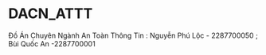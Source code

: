 # DACN_ATTT
Đồ Án Chuyên Ngành An Toàn Thông Tin : Nguyễn Phú Lộc - 2287700050 ; Bùi Quốc An -2287700001
